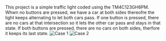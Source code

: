 This project is a simple traffic light coded using the TM4C123GH6PM. Whwn no buttons are pressed, we have a car 
at both sides thereofre the light keeps alternating to let both cars pass. If one button is pressed, there are no cars at that 
intersection so it lets the other car pass and stays in that state. If both buttons are pressed, there are no cars on both sides, therfore it keeps its last state.
![Case 1](https://user-images.githubusercontent.com/80976696/155857794-6a6992fa-0a81-49a7-ad3e-3feb14bc20b8.PNG)
![Case 2](https://user-images.githubusercontent.com/80976696/155857798-ffec6f49-b024-4d16-8018-8b5b87410d0a.PNG)
